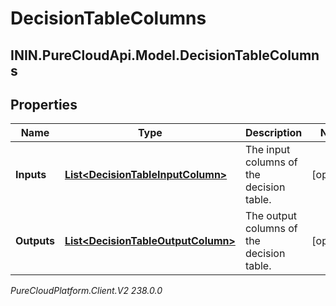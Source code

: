 # DecisionTableColumns

## ININ.PureCloudApi.Model.DecisionTableColumns

## Properties

|Name | Type | Description | Notes|
|------------ | ------------- | ------------- | -------------|
| **Inputs** | [**List&lt;DecisionTableInputColumn&gt;**](DecisionTableInputColumn) | The input columns of the decision table. | [optional] |
| **Outputs** | [**List&lt;DecisionTableOutputColumn&gt;**](DecisionTableOutputColumn) | The output columns of the decision table. | [optional] |



_PureCloudPlatform.Client.V2 238.0.0_
